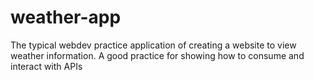 # weather-app
The typical webdev practice application of creating a website to view weather information. A good practice for showing how to consume and interact with APIs
